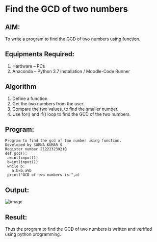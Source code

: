 # Find the GCD of two numbers

## AIM:
To write a program to find the GCD of two numbers using function.

## Equipments Required:
1. Hardware – PCs
2. Anaconda – Python 3.7 Installation / Moodle-Code Runner

## Algorithm
1. Define a function.
2. Get the two numbers from the user.
3. Compare the two values, to find the smaller number.
4. Use for() and if() loop to find the GCD of the two numbers.

## Program:
```
Program to find the gcd of two number using function.
Developed by SORNA KUMAR S
Register number 212223230210
def gcd():
 a=int(input())
 b=int(input())
 while b:
   a,b=b,a%b
 print("GCD of two numbers is:",a)
```

## Output:
![image](https://github.com/Sornakumar16/GCD-of-two-numbers/assets/138849327/0e06bf30-1b77-40e6-b7c3-4c44b6308cdc)



## Result:
Thus the program to find the GCD of two numbers is written and verified using python programming.
